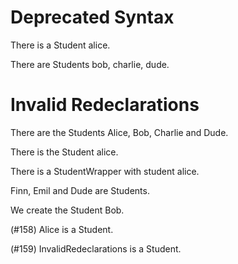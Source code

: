 # Deprecated Syntax

There is a Student alice.
<!--     ^
warning: the 'a <type> <name>' syntax is deprecated [descriptor.indefinite.deprecated]
write 'the Student alice' instead
-->

There are Students bob, charlie, dude.
<!--      ^
warning: the '<type>s <names>' syntax is deprecated [descriptor.multi.indefinite.deprecated]
write 'the Students bob charlie dude' instead
-->

   # Invalid Redeclarations
<!--^
note: 'invalidRedeclarations' was first declared here [variable.declaration.first]
-->

There are the Students Alice, Bob, Charlie and Dude.
<!--                   ^
note: 'alice' was first declared here [variable.declaration.first]
                              ^
note: 'bob' was first declared here [variable.declaration.first]
                                               ^
note: 'dude' was first declared here [variable.declaration.first]
-->

There is the Student alice.
<!--                 ^
error: invalid redeclaration of 'alice' [variable.redeclaration]
perhaps this name was inferred from the first attribute and you need to give this object an explicit name?
-->

There is a StudentWrapper with student alice.
<!--                                   ^
error: invalid redeclaration of 'alice' [variable.redeclaration]
perhaps this name was inferred from the first attribute and you need to give this object an explicit name?
-->

Finn, Emil and Dude are Students.
<!--           ^
error: invalid redeclaration of 'dude' [variable.redeclaration]
perhaps this name was inferred from the first attribute and you need to give this object an explicit name?
-->

We create the Student Bob.
<!--                  ^
error: invalid redeclaration of 'bob' [variable.redeclaration]
perhaps this name was inferred from the first attribute and you need to give this object an explicit name?
-->

(#158) Alice is a Student.
<!--   ^
error: invalid redeclaration of 'alice' [variable.redeclaration]
perhaps this name was inferred from the first attribute and you need to give this object an explicit name?
-->

(#159) InvalidRedeclarations is a Student.
<!--   ^
error: invalid redeclaration of 'invalidRedeclarations' [variable.redeclaration]
perhaps this name was inferred from the first attribute and you need to give this object an explicit name?
-->
